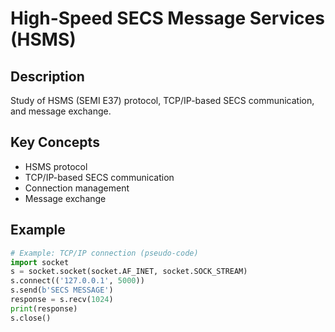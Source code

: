 # High-Speed SECS Message Services (HSMS)

## Description
Study of HSMS (SEMI E37) protocol, TCP/IP-based SECS communication, and message exchange.

## Key Concepts
- HSMS protocol
- TCP/IP-based SECS communication
- Connection management
- Message exchange

## Example
```python
# Example: TCP/IP connection (pseudo-code)
import socket
s = socket.socket(socket.AF_INET, socket.SOCK_STREAM)
s.connect(('127.0.0.1', 5000))
s.send(b'SECS MESSAGE')
response = s.recv(1024)
print(response)
s.close()
```
